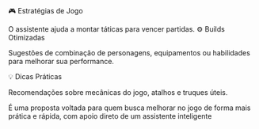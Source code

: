 # 
🎮 Estratégias de Jogo

O assistente ajuda a montar táticas para vencer partidas.
⚙️ Builds Otimizadas

Sugestões de combinação de personagens, equipamentos ou habilidades para melhorar sua performance.

💡 Dicas Práticas

Recomendações sobre mecânicas do jogo, atalhos e truques úteis.

É uma proposta voltada para quem busca melhorar no jogo de forma mais prática e rápida, com apoio direto de um assistente inteligente